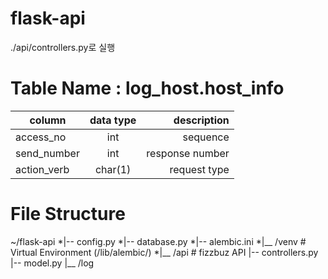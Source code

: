 # flask-api
./api/controllers.py로 실행


# Table Name : log_host.host_info

| column        | data type  | description     |
| ------------- |:----------:| ---------------:|
| access_no     | int        | sequence        |
| send_number   | int        | response number |
| action_verb   | char(1)    | request type    |

# File Structure

~/flask-api
    *|-- config.py
    *|-- database.py
    *|-- alembic.ini
    *|__ /venv              # Virtual Environment (/lib/alembic/)
    *|__ /api               # fizzbuz API
         |-- controllers.py
         |-- model.py
    |__ /log
